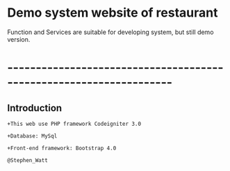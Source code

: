 # Demo system website of restaurant

Function and Services are suitable for developing system, but still demo version.
# -------------------------------------------------------------------
## Introduction
	+This web use PHP framework Codeigniter 3.0
	
	+Database: MySql
	
	+Front-end framework: Bootstrap 4.0
	
	@Stephen_Watt
